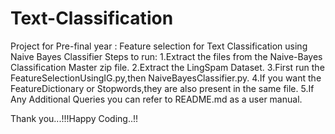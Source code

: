 # Text-Classification
Project for Pre-final year : Feature selection for Text Classification using Naive Bayes Classifier 
Steps to run:
1.Extract the files from the Naive-Bayes Classification Master zip file.
2.Extract the LingSpam Dataset.
3.First run the FeatureSelectionUsingIG.py,then NaiveBayesClassifier.py.
4.If you want the FeatureDictionary or Stopwords,they are also present in the same file.
5.If Any Additional Queries you can refer to README.md as a user manual.

Thank you...!!!Happy Coding..!!

